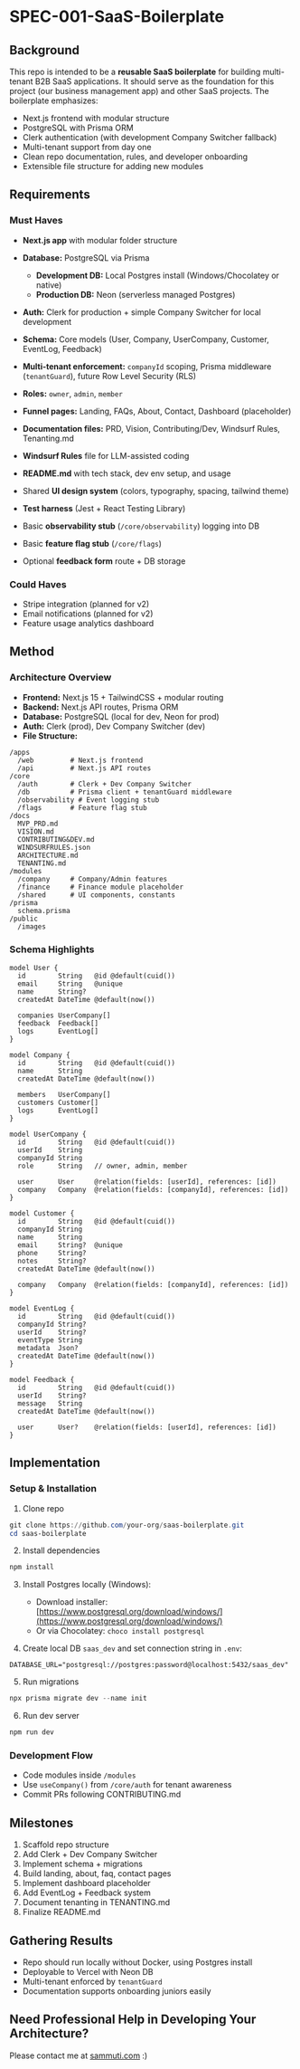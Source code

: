# SPEC-001-SaaS-Boilerplate

## Background

This repo is intended to be a **reusable SaaS boilerplate** for building multi-tenant B2B SaaS applications. It should serve as the foundation for this project (our business management app) and other SaaS projects. The boilerplate emphasizes:

* Next.js frontend with modular structure
* PostgreSQL with Prisma ORM
* Clerk authentication (with development Company Switcher fallback)
* Multi-tenant support from day one
* Clean repo documentation, rules, and developer onboarding
* Extensible file structure for adding new modules

## Requirements

### Must Haves

* **Next.js app** with modular folder structure
* **Database:** PostgreSQL via Prisma

  * **Development DB:** Local Postgres install (Windows/Chocolatey or native)
  * **Production DB:** Neon (serverless managed Postgres)
* **Auth:** Clerk for production + simple Company Switcher for local development
* **Schema:** Core models (User, Company, UserCompany, Customer, EventLog, Feedback)
* **Multi-tenant enforcement:** `companyId` scoping, Prisma middleware (`tenantGuard`), future Row Level Security (RLS)
* **Roles:** `owner`, `admin`, `member`
* **Funnel pages:** Landing, FAQs, About, Contact, Dashboard (placeholder)
* **Documentation files:** PRD, Vision, Contributing/Dev, Windsurf Rules, Tenanting.md
* **Windsurf Rules** file for LLM-assisted coding
* **README.md** with tech stack, dev env setup, and usage
* Shared **UI design system** (colors, typography, spacing, tailwind theme)
* **Test harness** (Jest + React Testing Library)
* Basic **observability stub** (`/core/observability`) logging into DB
* Basic **feature flag stub** (`/core/flags`)
* Optional **feedback form** route + DB storage

### Could Haves

* Stripe integration (planned for v2)
* Email notifications (planned for v2)
* Feature usage analytics dashboard

## Method

### Architecture Overview

* **Frontend:** Next.js 15 + TailwindCSS + modular routing
* **Backend:** Next.js API routes, Prisma ORM
* **Database:** PostgreSQL (local for dev, Neon for prod)
* **Auth:** Clerk (prod), Dev Company Switcher (dev)
* **File Structure:**

```
/apps
  /web         # Next.js frontend
  /api         # Next.js API routes
/core
  /auth        # Clerk + Dev Company Switcher
  /db          # Prisma client + tenantGuard middleware
  /observability # Event logging stub
  /flags       # Feature flag stub
/docs
  MVP_PRD.md
  VISION.md
  CONTRIBUTING&DEV.md
  WINDSURFRULES.json
  ARCHITECTURE.md
  TENANTING.md
/modules
  /company     # Company/Admin features
  /finance     # Finance module placeholder
  /shared      # UI components, constants
/prisma
  schema.prisma
/public
  /images
```

### Schema Highlights

```prisma
model User {
  id        String   @id @default(cuid())
  email     String   @unique
  name      String?
  createdAt DateTime @default(now())

  companies UserCompany[]
  feedback  Feedback[]
  logs      EventLog[]
}

model Company {
  id        String   @id @default(cuid())
  name      String
  createdAt DateTime @default(now())

  members   UserCompany[]
  customers Customer[]
  logs      EventLog[]
}

model UserCompany {
  id        String   @id @default(cuid())
  userId    String
  companyId String
  role      String   // owner, admin, member

  user      User     @relation(fields: [userId], references: [id])
  company   Company  @relation(fields: [companyId], references: [id])
}

model Customer {
  id        String   @id @default(cuid())
  companyId String
  name      String
  email     String?  @unique
  phone     String?
  notes     String?
  createdAt DateTime @default(now())

  company   Company  @relation(fields: [companyId], references: [id])
}

model EventLog {
  id        String   @id @default(cuid())
  companyId String?
  userId    String?
  eventType String
  metadata  Json?
  createdAt DateTime @default(now())
}

model Feedback {
  id        String   @id @default(cuid())
  userId    String?
  message   String
  createdAt DateTime @default(now())

  user      User?    @relation(fields: [userId], references: [id])
}
```

## Implementation

### Setup & Installation

1. Clone repo

```powershell
git clone https://github.com/your-org/saas-boilerplate.git
cd saas-boilerplate
```

2. Install dependencies

```powershell
npm install
```

3. Install Postgres locally (Windows):

   * Download installer: [https://www.postgresql.org/download/windows/](https://www.postgresql.org/download/windows/)
   * Or via Chocolatey: `choco install postgresql`
4. Create local DB `saas_dev` and set connection string in `.env`:

```
DATABASE_URL="postgresql://postgres:password@localhost:5432/saas_dev"
```

5. Run migrations

```powershell
npx prisma migrate dev --name init
```

6. Run dev server

```powershell
npm run dev
```

### Development Flow

* Code modules inside `/modules`
* Use `useCompany()` from `/core/auth` for tenant awareness
* Commit PRs following CONTRIBUTING.md

## Milestones

1. Scaffold repo structure
2. Add Clerk + Dev Company Switcher
3. Implement schema + migrations
4. Build landing, about, faq, contact pages
5. Implement dashboard placeholder
6. Add EventLog + Feedback system
7. Document tenanting in TENANTING.md
8. Finalize README.md

## Gathering Results

* Repo should run locally without Docker, using Postgres install
* Deployable to Vercel with Neon DB
* Multi-tenant enforced by `tenantGuard`
* Documentation supports onboarding juniors easily

## Need Professional Help in Developing Your Architecture?

Please contact me at [sammuti.com](https://sammuti.com) :)
